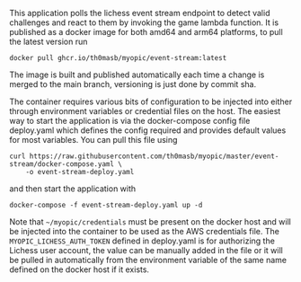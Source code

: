 
This application polls the lichess event stream endpoint
to detect valid challenges and react to them by
invoking the game lambda function. It is published as a
docker image for both amd64 and arm64 platforms, to pull
the latest version run

```shell
docker pull ghcr.io/th0masb/myopic/event-stream:latest
```

The image is built and published automatically each time
a change is merged to the main branch, versioning is just
done by commit sha.

The container requires various bits of configuration to
be injected into either through environment variables
or credential files on the host. The easiest way to start
the application is via the docker-compose config file
deploy.yaml which defines the config required and provides
default values for most variables. You can pull this file
using 

```shell
curl https://raw.githubusercontent.com/th0masb/myopic/master/event-stream/docker-compose.yaml \
    -o event-stream-deploy.yaml
```

and then start the application with

```shell
docker-compose -f event-stream-deploy.yaml up -d
```

Note that `~/myopic/credentials` must be present on the
docker host and will be injected into the container to be
used as the AWS credentials file. The `MYOPIC_LICHESS_AUTH_TOKEN`
defined in deploy.yaml is for authorizing the Lichess user
account, the value can be manually added in the file or it
will be pulled in automatically from the environment variable
of the same name defined on the docker host if it exists.

